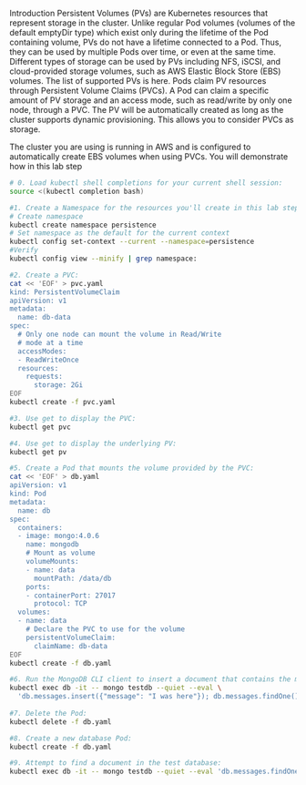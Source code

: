 Introduction
Persistent Volumes (PVs) are Kubernetes resources that represent storage in the cluster. Unlike regular Pod volumes (volumes of the default emptyDir type) which exist only during the lifetime of the Pod containing volume, PVs do not have a lifetime connected to a Pod. Thus, they can be used by multiple Pods over time, or even at the same time. Different types of storage can be used by PVs including NFS, iSCSI, and cloud-provided storage volumes, such as AWS Elastic Block Store (EBS) volumes. The list of supported PVs is here. Pods claim PV resources through Persistent Volume Claims (PVCs). A Pod can claim a specific amount of PV storage and an access mode, such as read/write by only one node, through a PVC. The PV will be automatically created as long as the cluster supports dynamic provisioning. This allows you to consider PVCs as storage.

The cluster you are using is running in AWS and is configured to automatically create EBS volumes when using PVCs. You will demonstrate how  in this lab step


````bash
# 0. Load kubectl shell completions for your current shell session:
source <(kubectl completion bash)

#1. Create a Namespace for the resources you'll create in this lab step and change your default kubectl context to use the Namespace:
# Create namespace
kubectl create namespace persistence
# Set namespace as the default for the current context
kubectl config set-context --current --namespace=persistence
#Verify
kubectl config view --minify | grep namespace:

#2. Create a PVC:
cat << 'EOF' > pvc.yaml
kind: PersistentVolumeClaim
apiVersion: v1
metadata:
  name: db-data
spec:
  # Only one node can mount the volume in Read/Write
  # mode at a time
  accessModes:
  - ReadWriteOnce 
  resources:
    requests:
      storage: 2Gi
EOF
kubectl create -f pvc.yaml

#3. Use get to display the PVC:
kubectl get pvc

#4. Use get to display the underlying PV:
kubectl get pv

#5. Create a Pod that mounts the volume provided by the PVC:
cat << 'EOF' > db.yaml
apiVersion: v1
kind: Pod
metadata:
  name: db 
spec:
  containers:
  - image: mongo:4.0.6
    name: mongodb
    # Mount as volume 
    volumeMounts:
    - name: data
      mountPath: /data/db
    ports:
    - containerPort: 27017
      protocol: TCP
  volumes:
  - name: data
    # Declare the PVC to use for the volume
    persistentVolumeClaim:
      claimName: db-data
EOF
kubectl create -f db.yaml

#6. Run the MongoDB CLI client to insert a document that contains the message "I was here" into a test database and then confirm it was inserted:
kubectl exec db -it -- mongo testdb --quiet --eval \
  'db.messages.insert({"message": "I was here"}); db.messages.findOne().message'
  
#7. Delete the Pod:
kubectl delete -f db.yaml

#8. Create a new database Pod:
kubectl create -f db.yaml

#9. Attempt to find a document in the test database:
kubectl exec db -it -- mongo testdb --quiet --eval 'db.messages.findOne().message'
````